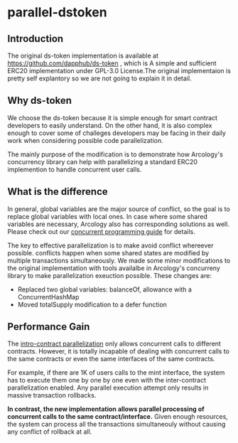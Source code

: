 # parallel-dstoken

## Introduction

The original ds-token implementation is available at https://github.com/dapphub/ds-token , which is A simple and sufficient ERC20 implementation under GPL-3.0 License.The original implementaion is pretty self explantory so we are not going to explain it in detail.

## Why ds-token

We choose the ds-token because it is simple enough for smart contract developers to easily understand. On the other hand, it is also complex enough to cover some of challeges developers may be facing in their daily work when considering possible code parallelization. 

The mainly purpose of the modification is to demonstrate how Arcology's concurrency library can help with parallelizing a standard ERC20 implemention to handle concurrent user calls.

## What is the difference

In general, global variables are the major source of conflict, so the goal is to replace global variables with local ones. In case where some shared variables are necessary, Arcology also has corresponding solutions as well. Please check out our [concurrent programming guide]() for details.

The key to effective parallelization is to make avoid conflict whereever possible. conflicts happen when some shared states are modified by multiple transactions simultaneously. We made some minor modifications to the original implementation with tools availalbe in Arcology's concurreny library to make parallelization exeuction possible. These changes are:

- Replaced two global variables: balanceOf, allowance with a ConcurrentHashMap
- Moved totalSupply modification to a defer function

## Performance Gain

The [intro-contract parallelization]() only allows concurrent calls to different contracts. However, it is totally incapable of dealing with concurrent calls to the same contracts or even the same interfaces of the same contracts.

For example, if there are 1K of users calls to the mint interface, the system has to execute them one by one by one even with the inter-contract parallelization enabled. Any parallel execution attempt only results in massive transaction rollbacks.

**In contrast, the new implementation allows parallel processing of concurrent calls to the same contract/interface.**
Given enough resources, the system can process all the transactions simultaneouly without causing any conflict of rollback at all.
